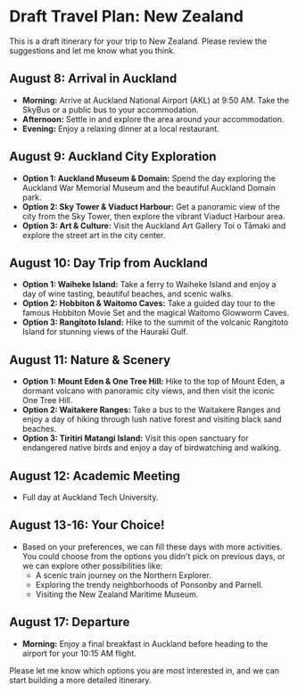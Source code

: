 # Draft Travel Plan: New Zealand

This is a draft itinerary for your trip to New Zealand. Please review the suggestions and let me know what you think.

## August 8: Arrival in Auckland

*   **Morning:** Arrive at Auckland National Airport (AKL) at 9:50 AM. Take the SkyBus or a public bus to your accommodation.
*   **Afternoon:** Settle in and explore the area around your accommodation.
*   **Evening:** Enjoy a relaxing dinner at a local restaurant.

## August 9: Auckland City Exploration

*   **Option 1: Auckland Museum & Domain:** Spend the day exploring the Auckland War Memorial Museum and the beautiful Auckland Domain park.
*   **Option 2: Sky Tower & Viaduct Harbour:** Get a panoramic view of the city from the Sky Tower, then explore the vibrant Viaduct Harbour area.
*   **Option 3: Art & Culture:** Visit the Auckland Art Gallery Toi o Tāmaki and explore the street art in the city center.

## August 10: Day Trip from Auckland

*   **Option 1: Waiheke Island:** Take a ferry to Waiheke Island and enjoy a day of wine tasting, beautiful beaches, and scenic walks.
*   **Option 2: Hobbiton & Waitomo Caves:** Take a guided day tour to the famous Hobbiton Movie Set and the magical Waitomo Glowworm Caves.
*   **Option 3: Rangitoto Island:** Hike to the summit of the volcanic Rangitoto Island for stunning views of the Hauraki Gulf.

## August 11: Nature & Scenery

*   **Option 1: Mount Eden & One Tree Hill:** Hike to the top of Mount Eden, a dormant volcano with panoramic city views, and then visit the iconic One Tree Hill.
*   **Option 2: Waitakere Ranges:** Take a bus to the Waitakere Ranges and enjoy a day of hiking through lush native forest and visiting black sand beaches.
*   **Option 3: Tiritiri Matangi Island:** Visit this open sanctuary for endangered native birds and enjoy a day of birdwatching and walking.

## August 12: Academic Meeting

*   Full day at Auckland Tech University.

## August 13-16: Your Choice!

*   Based on your preferences, we can fill these days with more activities. You could choose from the options you didn't pick on previous days, or we can explore other possibilities like:
    *   A scenic train journey on the Northern Explorer.
    *   Exploring the trendy neighborhoods of Ponsonby and Parnell.
    *   Visiting the New Zealand Maritime Museum.

## August 17: Departure

*   **Morning:** Enjoy a final breakfast in Auckland before heading to the airport for your 10:15 AM flight.

Please let me know which options you are most interested in, and we can start building a more detailed itinerary.